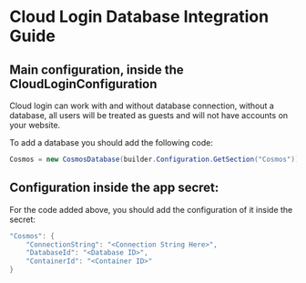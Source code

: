 # Cloud Login Database Integration Guide

## Main configuration, inside the CloudLoginConfiguration

Cloud login can work with and without database connection, without a database, all users will be treated as guests and will not have accounts on your website.

To add a database you should add the following code:

```csharp
Cosmos = new CosmosDatabase(builder.Configuration.GetSection("Cosmos")),
```

## Configuration inside the app secret:

For the code added above, you should add the configuration of it inside the secret:

```csharp
"Cosmos": {
    "ConnectionString": "<Connection String Here>",
    "DatabaseId": "<Database ID>",
    "ContainerId": "<Container ID>"
}
```
